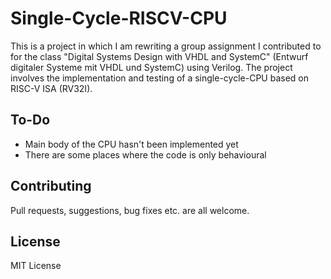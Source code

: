 # Single-Cycle-RISCV-CPU

This is a project in which I am rewriting a group assignment I contributed to for the class "Digital Systems Design with VHDL and SystemC" (Entwurf digitaler Systeme mit VHDL und SystemC) using Verilog. The project involves the implementation and testing of a single-cycle-CPU based on RISC-V ISA (RV32I).

## To-Do

- Main body of the CPU hasn't been implemented yet
- There are some places where the code is only behavioural

## Contributing

Pull requests, suggestions, bug fixes etc. are all welcome.

## License

MIT License